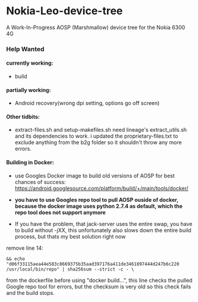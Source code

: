 # Nokia-Leo-device-tree
A Work-In-Progress AOSP (Marshmallow) device tree for the Nokia 6300 4G

### Help Wanted

#### currently working:
+ build

#### partially working:
+ Android recovery(wrong dpi setting, options go off screen)

#### Other tidbits:
+ extract-files.sh and setup-makefiles.sh need lineage's extract_utils.sh and its dependencies to work.
i updated the proprietary-files.txt to exclude anything from the b2g folder so it shouldn't throw any more errors.

#### Building in Docker:
+ use Googles Docker image to build old versions of AOSP for best chances of success: https://android.googlesource.com/platform/build/+/main/tools/docker/

+ **you have to use Googles repo tool to pull AOSP ouside of docker, because the docker image uses python 2.7.4 as default, which the repo tool does not support anymore**

+ If you have the problem, that jack-server uses the entire swap, you have to build without -jXX, this unfortunately also slows down the entire build process, but thats my best solution right now

remove line 14:
```
&& echo "d06f33115aea44e583c8669375b35aad397176a411de3461897444d247b6c220  /usr/local/bin/repo" | sha256sum --strict -c - \
```
from the dockerfile before using "docker build...",
this line checks the pulled Google repo tool for errors, but the checksum is very old so this check fails and the build stops.
